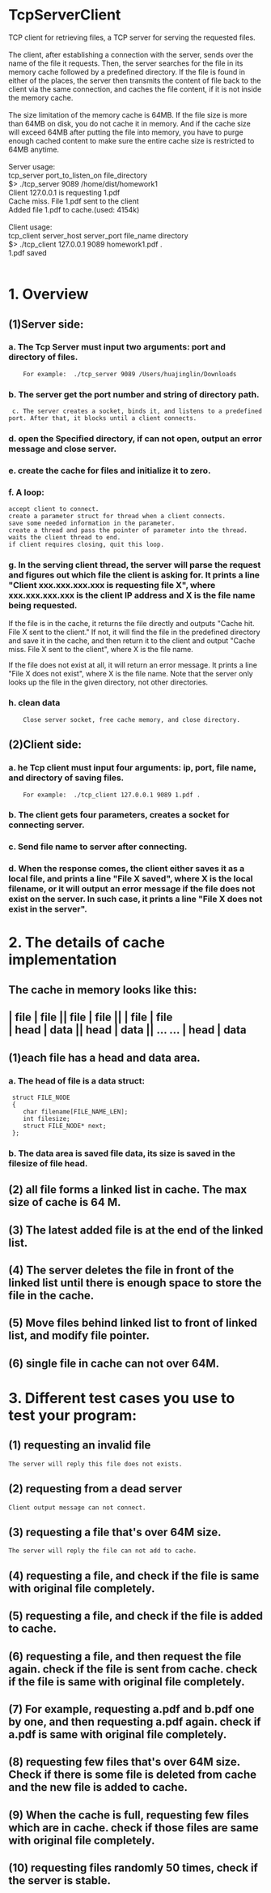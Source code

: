 # TcpServerClient
 TCP client for retrieving files, a TCP server for serving the requested files.
<br><br>
The client, after establishing a connection with the server, sends over the name of the file it requests. Then, the server searches for the file in its memory cache followed by a predefined directory. If the file is found in either of the places, the server then transmits the content of file back to the client via the same connection, and caches the file content, if it is not inside the memory cache.
<br><br>
The size limitation of the memory cache is 64MB. If the file size is more than 64MB on disk, you do not cache it in memory. And if the cache size will exceed 64MB after putting the file into memory, you have to purge enough cached content to make sure the entire cache size is restricted to 64MB anytime.
<br><br>
Server usage:<br>
tcp_server port_to_listen_on file_directory<br>
$> ./tcp_server 9089 /home/dist/homework1<br>
Client 127.0.0.1 is requesting 1.pdf<br>
Cache miss. File 1.pdf sent to the client<br>
Added file 1.pdf to cache.(used: 4154k)
<br><br>
Client usage:<br>
tcp_client server_host server_port file_name directory<br>
$> ./tcp_client 127.0.0.1 9089 homework1.pdf .<br>
1.pdf saved
<br><br>
# 1. Overview
## (1)Server side:
### a. The Tcp Server must input two arguments: port and directory of files.
        For example:  ./tcp_server 9089 /Users/huajinglin/Downloads


### b. The server get the port number and string of directory path.
     c. The server creates a socket, binds it, and listens to a predefined port. After that, it blocks until a client connects.


### d. open the Specified directory, if can not open, output an error message and close server.


### e. create the cache for files and initialize it to zero.


### f. A loop:
	accept client to connect.
	create a parameter struct for thread when a client connects.
	save some needed information in the parameter.
	create a thread and pass the pointer of parameter into the thread.
	waits the client thread to end.
	if client requires closing, quit this loop.


### g. In the serving client thread, the server will parse the request and figures out which file the client is asking for. It prints a line "Client xxx.xxx.xxx.xxx is requesting file X", where xxx.xxx.xxx.xxx is the client IP address and X is the file name being requested.

If the file is in the cache, it returns the file directly and outputs "Cache hit. File X sent to the client." If not, it will find the file in the predefined directory and save it in the cache, and then return it to the client and output "Cache miss. File X sent to the client", where X is the file name.

If the file does not exist at all, it will return an error message. It prints a line "File X does not exist", where X is the file name. Note that the server only looks up the file in the given directory, not other directories.


### h. clean data
        Close server socket, free cache memory, and close directory.

## (2)Client side:

### a. he Tcp client must input four arguments: ip, port, file name, and directory of saving files.
        For example:  ./tcp_client 127.0.0.1 9089 1.pdf .


### b. The client gets four parameters, creates a socket for connecting server.

### c. Send file name to server after connecting.

### d. When the response comes, the client either saves it as a local file, and prints a line "File X saved", where X is the local filename, or it will output an error message if the file does not exist on the server. In such case, it prints a line "File X does not exist in the server".


# 2. The details of cache implementation
The cache in memory looks like this:
-----------------------------------------------------
| file | file || file | file ||          | file | file  
| head | data || head | data ||  ... ... | head | data  
------------------------------------------------------

## (1)each file has a head and data area.
### a. The head of file is a data struct:
     struct FILE_NODE
     {
        char filename[FILE_NAME_LEN];
        int filesize;
        struct FILE_NODE* next;
     };

### b. The data area is saved file data, its size is saved in the filesize of file head.


## (2) all file forms a linked list in cache. The max size of cache is 64 M.

## (3) The latest added file is at the end of the linked list.

## (4) The server deletes the file in front of the linked list until there is enough space to store the file in the cache.

## (5) Move files behind linked list to front of linked list, and modify file pointer.

## (6) single file in cache can not over 64M.

# 3. Different test cases you use to test your program:
## (1) requesting an invalid file
    The server will reply this file does not exists.

## (2) requesting from a dead server
    Client output message can not connect.

## (3) requesting a file that's over 64M size.
    The server will reply the file can not add to cache.

## (4) requesting a file, and check if the file is same with original file completely.

## (5) requesting a file, and check if the file is added to cache.

## (6) requesting a file, and then request the file again. check if the file is sent from cache. check if the file is same with original file completely.

## (7) For example, requesting a.pdf and b.pdf one by one, and then requesting a.pdf again. check if a.pdf is same with original file completely.

## (8) requesting few files that's over 64M size. Check if there is some file is deleted from cache and the new file is added to cache.

## (9) When the cache is full, requesting few files which are in cache. check if those files are same with original file completely.

## (10) requesting files randomly 50 times, check if the server is stable.
